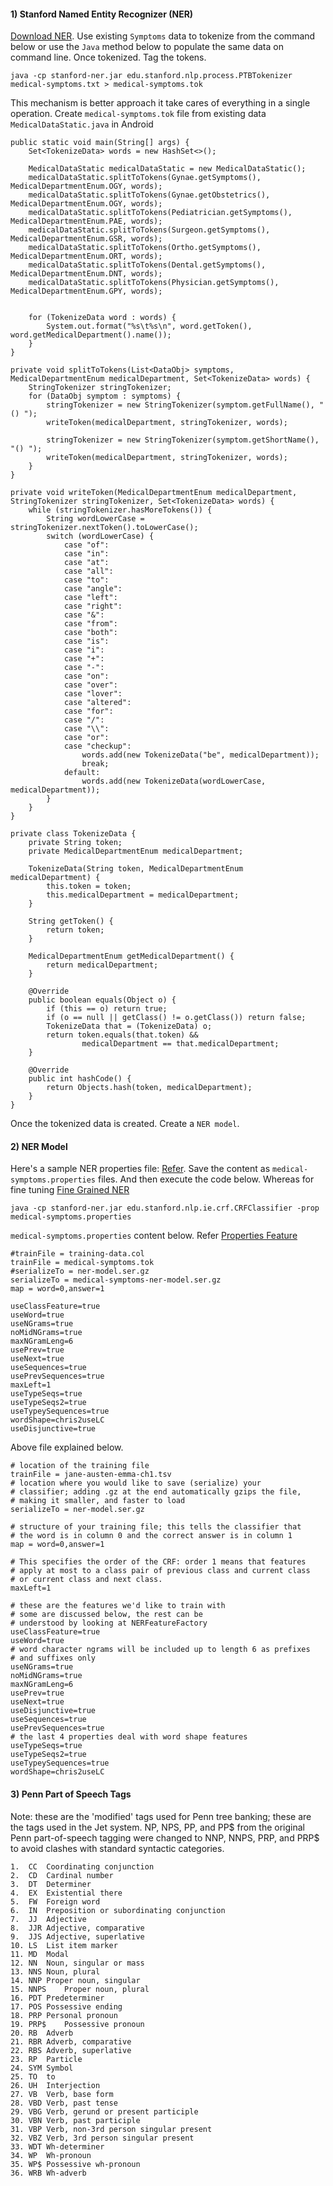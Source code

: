 
#### 1) Stanford Named Entity Recognizer (NER)

[Download NER](https://nlp.stanford.edu/software/CRF-NER.html#Download). Use existing `Symptoms` data to tokenize from the command below
or use the `Java` method below to populate the same data on command line. Once tokenized. Tag the tokens.

    java -cp stanford-ner.jar edu.stanford.nlp.process.PTBTokenizer medical-symptoms.txt > medical-symptoms.tok

This mechanism is better approach it take cares of everything in a single operation. Create `medical-symptoms.tok` file 
from existing data `MedicalDataStatic.java` in Android

    public static void main(String[] args) {
        Set<TokenizeData> words = new HashSet<>();

        MedicalDataStatic medicalDataStatic = new MedicalDataStatic();
        medicalDataStatic.splitToTokens(Gynae.getSymptoms(), MedicalDepartmentEnum.OGY, words);
        medicalDataStatic.splitToTokens(Gynae.getObstetrics(), MedicalDepartmentEnum.OGY, words);
        medicalDataStatic.splitToTokens(Pediatrician.getSymptoms(), MedicalDepartmentEnum.PAE, words);
        medicalDataStatic.splitToTokens(Surgeon.getSymptoms(), MedicalDepartmentEnum.GSR, words);
        medicalDataStatic.splitToTokens(Ortho.getSymptoms(), MedicalDepartmentEnum.ORT, words);
        medicalDataStatic.splitToTokens(Dental.getSymptoms(), MedicalDepartmentEnum.DNT, words);
        medicalDataStatic.splitToTokens(Physician.getSymptoms(), MedicalDepartmentEnum.GPY, words);


        for (TokenizeData word : words) {
            System.out.format("%s\t%s\n", word.getToken(), word.getMedicalDepartment().name());
        }
    }

    private void splitToTokens(List<DataObj> symptoms, MedicalDepartmentEnum medicalDepartment, Set<TokenizeData> words) {
        StringTokenizer stringTokenizer;
        for (DataObj symptom : symptoms) {
            stringTokenizer = new StringTokenizer(symptom.getFullName(), "() ");
            writeToken(medicalDepartment, stringTokenizer, words);

            stringTokenizer = new StringTokenizer(symptom.getShortName(), "() ");
            writeToken(medicalDepartment, stringTokenizer, words);
        }
    }

    private void writeToken(MedicalDepartmentEnum medicalDepartment, StringTokenizer stringTokenizer, Set<TokenizeData> words) {
        while (stringTokenizer.hasMoreTokens()) {
            String wordLowerCase = stringTokenizer.nextToken().toLowerCase();
            switch (wordLowerCase) {
                case "of":
                case "in":
                case "at":
                case "all":
                case "to":
                case "angle":
                case "left":
                case "right":
                case "&":
                case "from":
                case "both":
                case "is":
                case "i":
                case "+":
                case "-":
                case "on":
                case "over":
                case "lover":
                case "altered":
                case "for":
                case "/":
                case "\\":
                case "or":
                case "checkup":
                    words.add(new TokenizeData("be", medicalDepartment));
                    break;
                default:
                    words.add(new TokenizeData(wordLowerCase, medicalDepartment));
            }
        }
    }

    private class TokenizeData {
        private String token;
        private MedicalDepartmentEnum medicalDepartment;

        TokenizeData(String token, MedicalDepartmentEnum medicalDepartment) {
            this.token = token;
            this.medicalDepartment = medicalDepartment;
        }

        String getToken() {
            return token;
        }

        MedicalDepartmentEnum getMedicalDepartment() {
            return medicalDepartment;
        }

        @Override
        public boolean equals(Object o) {
            if (this == o) return true;
            if (o == null || getClass() != o.getClass()) return false;
            TokenizeData that = (TokenizeData) o;
            return token.equals(that.token) &&
                    medicalDepartment == that.medicalDepartment;
        }

        @Override
        public int hashCode() {
            return Objects.hash(token, medicalDepartment);
        }
    }

Once the tokenized data is created. Create a `NER model`. 

#### 2) NER Model

Here's a sample NER properties file: [Refer](https://nlp.stanford.edu/software/crf-faq.html#a). Save the content
as `medical-symptoms.properties` files. And then execute the code below. Whereas for fine tuning 
[Fine Grained NER](https://stanfordnlp.github.io/CoreNLP/ner.html#customizing-the-fine-grained-ner)

    java -cp stanford-ner.jar edu.stanford.nlp.ie.crf.CRFClassifier -prop medical-symptoms.properties

`medical-symptoms.properties` content below. Refer [Properties Feature](https://nlp.stanford.edu/nlp/javadoc/javanlp/edu/stanford/nlp/ie/NERFeatureFactory.html)

    #trainFile = training-data.col
    trainFile = medical-symptoms.tok
    #serializeTo = ner-model.ser.gz
    serializeTo = medical-symptoms-ner-model.ser.gz
    map = word=0,answer=1
    
    useClassFeature=true
    useWord=true
    useNGrams=true
    noMidNGrams=true
    maxNGramLeng=6
    usePrev=true
    useNext=true
    useSequences=true
    usePrevSequences=true
    maxLeft=1
    useTypeSeqs=true
    useTypeSeqs2=true
    useTypeySequences=true
    wordShape=chris2useLC
    useDisjunctive=true 
    
Above file explained below. 

    # location of the training file
    trainFile = jane-austen-emma-ch1.tsv
    # location where you would like to save (serialize) your
    # classifier; adding .gz at the end automatically gzips the file,
    # making it smaller, and faster to load
    serializeTo = ner-model.ser.gz
    
    # structure of your training file; this tells the classifier that
    # the word is in column 0 and the correct answer is in column 1
    map = word=0,answer=1
    
    # This specifies the order of the CRF: order 1 means that features
    # apply at most to a class pair of previous class and current class
    # or current class and next class.
    maxLeft=1
    
    # these are the features we'd like to train with
    # some are discussed below, the rest can be
    # understood by looking at NERFeatureFactory
    useClassFeature=true
    useWord=true
    # word character ngrams will be included up to length 6 as prefixes
    # and suffixes only 
    useNGrams=true
    noMidNGrams=true
    maxNGramLeng=6
    usePrev=true
    useNext=true
    useDisjunctive=true
    useSequences=true
    usePrevSequences=true
    # the last 4 properties deal with word shape features
    useTypeSeqs=true
    useTypeSeqs2=true
    useTypeySequences=true
    wordShape=chris2useLC 
      
#### 3) Penn Part of Speech Tags

Note:  these are the 'modified' tags used for Penn tree banking; these are the tags used in the Jet system. NP, NPS, PP, and PP$ from the original Penn part-of-speech tagging were changed to NNP, NNPS, PRP, and PRP$ to avoid clashes with standard syntactic categories.

    1.	CC	Coordinating conjunction
    2.	CD	Cardinal number
    3.	DT	Determiner
    4.	EX	Existential there
    5.	FW	Foreign word
    6.	IN	Preposition or subordinating conjunction
    7.	JJ	Adjective
    8.	JJR	Adjective, comparative
    9.	JJS	Adjective, superlative
    10.	LS	List item marker
    11.	MD	Modal
    12.	NN	Noun, singular or mass
    13.	NNS	Noun, plural
    14.	NNP	Proper noun, singular
    15.	NNPS	Proper noun, plural
    16.	PDT	Predeterminer
    17.	POS	Possessive ending
    18.	PRP	Personal pronoun
    19.	PRP$	Possessive pronoun
    20.	RB	Adverb
    21.	RBR	Adverb, comparative
    22.	RBS	Adverb, superlative
    23.	RP	Particle
    24.	SYM	Symbol
    25.	TO	to
    26.	UH	Interjection
    27.	VB	Verb, base form
    28.	VBD	Verb, past tense
    29.	VBG	Verb, gerund or present participle
    30.	VBN	Verb, past participle
    31.	VBP	Verb, non-3rd person singular present
    32.	VBZ	Verb, 3rd person singular present
    33.	WDT	Wh-determiner
    34.	WP	Wh-pronoun
    35.	WP$	Possessive wh-pronoun
    36.	WRB	Wh-adverb






